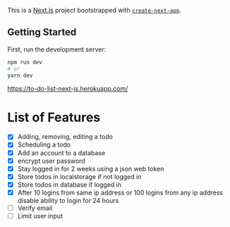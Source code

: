 This is a [Next.js](https://nextjs.org/) project bootstrapped with [`create-next-app`](https://github.com/vercel/next.js/tree/canary/packages/create-next-app).

## Getting Started

First, run the development server:

```bash
npm run dev
# or
yarn dev
```
https://to-do-list-next-js.herokuapp.com/

# List of Features
- [x] Adding, removing, editing a todo
- [x] Scheduling a todo
- [x] Add an account to a database
- [x] encrypt user password
- [x] Stay logged in for 2 weeks using a json web token
- [x] Store todos in localstorage if not logged in
- [x] Store todos in database if logged in
- [x] After 10 logins from same ip address or 100 logins from any ip address disable ability to login for 24 hours
- [ ] Verify email
- [ ] Limit user input

